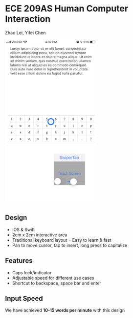# ECE 209AS Human Computer Interaction
Zhao Lei, Yifei Chen

![User Interface](ui.png)
## Design
 - iOS & Swift
 - 2cm x 2cm interactive area
 - Traditional keyboard layout = Easy to learn & fast
 - Pan to move cursor, tap to insert, long press to capitalize
## Features
 - Caps lock/indicator
 - Adjustable speed for different use cases
 - Shortcut to backspace, space bar and enter
## Input Speed
We have achieved **10-15 words per minute** with this design
